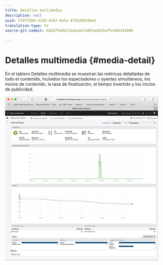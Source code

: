 ```yaml
---
title: Detalles multimedia
description: null
uuid: 57d7f5b0-41dd-41d7-9a5a-474528839be5
translation-type: ht
source-git-commit: 0d2d75dd411edea2a7a853ed425af5c6da154b06

---
```



# Detalles multimedia {#media-detail}

En el tablero Detalles multimedia se muestran las métricas detalladas de todo el contenido, incluidos los espectadores u oyentes simultáneos, los inicios de contenido, la tasa de finalización, el tiempo invertido y los inicios de publicidad.

![](assets/media_detail.png)

